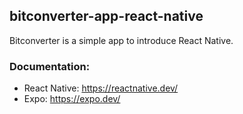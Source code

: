 ## bitconverter-app-react-native

Bitconverter is a simple app to introduce React Native.

### Documentation:

* React Native: https://reactnative.dev/
* Expo: https://expo.dev/
